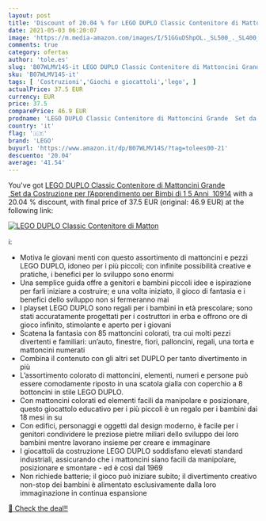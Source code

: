 ```yaml
---
layout: post
title: 'Discount of 20.04 % for LEGO DUPLO Classic Contenitore di Matton'
date: 2021-05-03 06:20:07
image: 'https://m.media-amazon.com/images/I/51GGuDShpOL._SL500_._SL400_.jpg'
comments: true
category: ofertas
author: 'tole.es'
slug: 'B07WLMV14S-it LEGO DUPLO Classic Contenitore di Mattoncini Grande Set da...'
sku: 'B07WLMV14S-it'
tags: [ 'Costruzioni','Giochi e giocattoli','lego', ]
actualPrice: 37.5 EUR
currency: EUR
price: 37.5
comparePrice: 46.9 EUR
prodname: 'LEGO DUPLO Classic Contenitore di Mattoncini Grande  Set da Costruzione per l’Apprendimento per Bimbi di 1 5 Anni  10914'
country: 'it'
flag: '🇮🇹'
brand: 'LEGO'
buyurl: 'https://www.amazon.it/dp/B07WLMV14S/?tag=tolees00-21'
descuento: '20.04'
average: '41.54'
---
```


You've got [LEGO DUPLO Classic Contenitore di Mattoncini Grande  Set da Costruzione per l’Apprendimento per Bimbi di 1 5 Anni  10914](https://www.amazon.it/dp/B07WLMV14S/?tag=tolees00-21) with a  20.04 % discount, with final price of 37.5 EUR (original: 46.9 EUR) at the following link:

[![LEGO DUPLO Classic Contenitore di Matton](https://m.media-amazon.com/images/I/51GGuDShpOL._SL500_._SL400_.jpg)](https://www.amazon.it/dp/B07WLMV14S/?tag=tolees00-21)

ℹ️:

- Motiva le giovani menti con questo assortimento di mattoncini e pezzi LEGO DUPLO, idoneo per i più piccoli; con infinite possibilità creative e pratiche, i benefici per lo sviluppo sono enormi
- Una semplice guida offre a genitori e bambini piccoli idee e ispirazione per farli iniziare a costruire; e una volta iniziato, il gioco di fantasia e i benefici dello sviluppo non si fermeranno mai
- I playset LEGO DUPLO sono regali per i bambini in età prescolare; sono stati accuratamente progettati per i costruttori in erba e offrono ore di gioco infinito, stimolante e aperto per i giovani
- Scatena la fantasia con 85 mattoncini colorati, tra cui molti pezzi divertenti e familiari: un’auto, finestre, fiori, palloncini, regali, una torta e mattoncini numerati
- Combina il contenuto con gli altri set DUPLO per tanto divertimento in più
- L’assortimento colorato di mattoncini, elementi, numeri e persone può essere comodamente riposto in una scatola gialla con coperchio a 8 bottoncini in stile LEGO DUPLO.
- Con mattoncini colorati ed elementi facili da manipolare e posizionare, questo giocattolo educativo per i più piccoli è un regalo per i bambini dai 18 mesi in su
- Con edifici, personaggi e oggetti dal design moderno, è facile per i genitori condividere le preziose pietre miliari dello sviluppo dei loro bambini mentre lavorano insieme per creare e immaginare
- I giocattoli da costruzione LEGO DUPLO soddisfano elevati standard industriali, assicurando che i mattoncini siano facili da manipolare, posizionare e smontare - ed è così dal 1969
- Non richiede batterie; il gioco può iniziare subito; il divertimento creativo non-stop dei bambini è alimentato esclusivamente dalla loro immaginazione in continua espansione

[🛒 Check the deal!!](https://www.amazon.it/dp/B07WLMV14S/?tag=tolees00-21)
